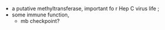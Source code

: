 - a putative methyltransferase, important fo r Hep C virus life ; 
- some immune function, 
	- mb checkpoint?